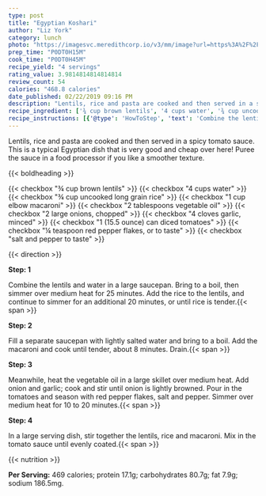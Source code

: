 ```yaml
---
type: post
title: "Egyptian Koshari"
author: "Liz York"
category: lunch
photo: "https://imagesvc.meredithcorp.io/v3/mm/image?url=https%3A%2F%2Fimages.media-allrecipes.com%2Fuserphotos%2F936031.jpg"
prep_time: "P0DT0H15M"
cook_time: "P0DT0H45M"
recipe_yield: "4 servings"
rating_value: 3.9814814814814814
review_count: 54
calories: "468.8 calories"
date_published: 02/22/2019 09:16 PM
description: "Lentils, rice and pasta are cooked and then served in a spicy tomato sauce. This is a typical Egyptian dish that is very good and cheap over here! Puree the sauce in a food processor if you like a smoother texture."
recipe_ingredient: ['¾ cup brown lentils', '4 cups water', '¾ cup uncooked long grain rice', '1 cup elbow macaroni', '2 tablespoons vegetable oil', '2 large onions, chopped', '4 cloves garlic, minced', '1 (15.5 ounce) can diced tomatoes', '¼ teaspoon red pepper flakes, or to taste', 'salt and pepper to taste']
recipe_instructions: [{'@type': 'HowToStep', 'text': 'Combine the lentils and water in a large saucepan. Bring to a boil, then simmer over medium heat for 25 minutes. Add the rice to the lentils, and continue to simmer for an additional 20 minutes, or until rice is tender.\n'}, {'@type': 'HowToStep', 'text': 'Fill a separate saucepan with lightly salted water and bring to a boil. Add the macaroni and cook until tender, about 8 minutes. Drain.\n'}, {'@type': 'HowToStep', 'text': 'Meanwhile, heat the vegetable oil in a large skillet over medium heat. Add onion and garlic; cook and stir until onion is lightly browned. Pour in the tomatoes and season with red pepper flakes, salt and pepper. Simmer over medium heat for 10 to 20 minutes.\n'}, {'@type': 'HowToStep', 'text': 'In a large serving dish, stir together the lentils, rice and macaroni. Mix in the tomato sauce until evenly coated.\n'}]
---
```


Lentils, rice and pasta are cooked and then served in a spicy tomato sauce. This is a typical Egyptian dish that is very good and cheap over here! Puree the sauce in a food processor if you like a smoother texture. 

{{< boldheading >}}

{{< checkbox "¾ cup brown lentils" >}}
{{< checkbox "4 cups water" >}}
{{< checkbox "¾ cup uncooked long grain rice" >}}
{{< checkbox "1 cup elbow macaroni" >}}
{{< checkbox "2 tablespoons vegetable oil" >}}
{{< checkbox "2 large onions, chopped" >}}
{{< checkbox "4 cloves garlic, minced" >}}
{{< checkbox "1 (15.5 ounce) can diced tomatoes" >}}
{{< checkbox "¼ teaspoon red pepper flakes, or to taste" >}}
{{< checkbox "salt and pepper to taste" >}}


{{< direction >}}

**Step: 1**

Combine the lentils and water in a large saucepan. Bring to a boil, then simmer over medium heat for 25 minutes. Add the rice to the lentils, and continue to simmer for an additional 20 minutes, or until rice is tender.{{< span >}}

**Step: 2**

Fill a separate saucepan with lightly salted water and bring to a boil. Add the macaroni and cook until tender, about 8 minutes. Drain.{{< span >}}

**Step: 3**

Meanwhile, heat the vegetable oil in a large skillet over medium heat. Add onion and garlic; cook and stir until onion is lightly browned. Pour in the tomatoes and season with red pepper flakes, salt and pepper. Simmer over medium heat for 10 to 20 minutes.{{< span >}}

**Step: 4**

In a large serving dish, stir together the lentils, rice and macaroni. Mix in the tomato sauce until evenly coated.{{< span >}}

{{< nutrition >}}

**Per Serving:** 469 calories; protein 17.1g; carbohydrates 80.7g; fat 7.9g; sodium 186.5mg.